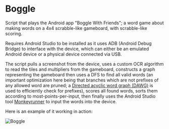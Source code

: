 # Boggle

Script that plays the Android app "Boggle With Friends"; a word game about making words on a 4x4 scrabble-like gameboard, with scrabble-like scoring.

Requires Android Studio to be installed as it uses ADB (Android Debug Bridge) to interface with the device, which can either be an emulated Android device or a physical device connected via USB. 

The script pulls a screenshot from the device, uses a custom OCR algorithm to read the tiles and multipliers from the gameboard, constructs a graph representing the gameboard then uses a DFS to find all valid words (an important optimization here being that branches which are not prefixes of any allowed word are pruned; a [Directed acyclic word graph (DAWG)](https://en.wikipedia.org/wiki/Deterministic_acyclic_finite_state_automaton) is used to efficiently check for prefixes), scores all found words, sorts them according to most-points-per-input, then finally uses the Android Studio tool [Monkeyrunner](https://developer.android.com/studio/test/monkeyrunner) to input the words into the device. 

Here is an example of it working in action: 

![Boggle](https://github.com/gavin-lb/gavin-lb/blob/main/boggle.gif)
